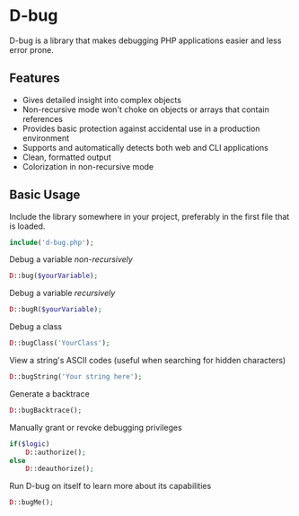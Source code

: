 # D-bug

D-bug is a library that makes debugging PHP applications easier and less error prone.

## Features

* Gives detailed insight into complex objects
* Non-recursive mode won't choke on objects or arrays that contain references
* Provides basic protection against accidental use in a production environment
* Supports and automatically detects both web and CLI applications
* Clean, formatted output
* Colorization in non-recursive mode

## Basic Usage

Include the library somewhere in your project, preferably in the first file that is loaded.

```php
include('d-bug.php');
```

Debug a variable *non-recursively*

```php
D::bug($yourVariable);
```

Debug a variable *recursively*

```php
D::bugR($yourVariable);
```

Debug a class

```php
D::bugClass('YourClass');
```

View a string's ASCII codes (useful when searching for hidden characters)

```php
D::bugString('Your string here');
```

Generate a backtrace

```php
D::bugBacktrace();
```

Manually grant or revoke debugging privileges

```php
if($logic)
	D::authorize();
else
	D::deauthorize();
```

Run D-bug on itself to learn more about its capabilities

```php
D::bugMe();
```